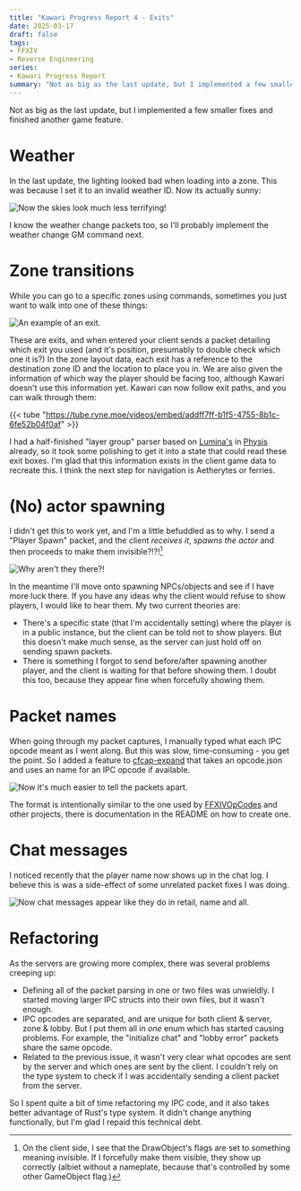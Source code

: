 ```yaml
---
title: "Kawari Progress Report 4 - Exits"
date: 2025-03-17
draft: false
tags:
- FFXIV
- Reverse Engineering
series:
- Kawari Progress Report
summary: "Not as big as the last update, but I implemented a few smaller fixes and finished another game feature."
---
```


Not as big as the last update, but I implemented a few smaller fixes and finished another game feature.

# Weather

In the last update, the lighting looked bad when loading into a zone. This was because I set it to an invalid weather ID. Now its actually sunny:

![Now the skies look much less terrifying!](skies.webp)

I know the weather change packets too, so I'll probably implement the weather change GM command next.

# Zone transitions

While you can go to a specific zones using commands, sometimes you just want to walk into one of these things:

![An example of an exit.](exit.webp)

These are exits, and when entered your client sends a packet detailing which exit you used (and it's position, presumably to double check which one it is?) In the zone layout data, each exit has a reference to the destination zone ID and the location to place you in. We are also given the information of which way the player should be facing too, although Kawari doesn't use this information yet. Kawari can now follow exit paths, and you can walk through them:

{{< tube "https://tube.ryne.moe/videos/embed/addff7ff-b1f5-4755-8b1c-6fe52b04f0af" >}}

I had a half-finished "layer group" parser based on [Lumina's](https://github.com/NotAdam/Lumina) in [Physis](https://github.com/redstrate/physis) already, so it took some polishing to get it into a state that could read these exit boxes. I'm glad that this information exists in the client game data to recreate this. I think the next step for navigation is Aetherytes or ferries.

# (No) actor spawning

I didn't get this to work yet, and I'm a little befuddled as to why. I send a "Player Spawn" packet, and the client _receives it_, _spawns the actor_ and then proceeds to make them invisible?!?![^1]

![Why aren't they there?!](actor.webp)

In the meantime I'll move onto spawning NPCs/objects and see if I have more luck there. If you have any ideas why the client would refuse to show players, I would like to hear them. My two current theories are:

* There's a specific state (that I'm accidentally setting) where the player is in a public instance, but the client can be told not to show players. But this doesn't make much sense, as the server can just hold off on sending spawn packets.
* There is something I forgot to send before/after spawning another player, and the client is waiting for that before showing them. I doubt this too, because they appear fine when forcefully showing them.

# Packet names

When going through my packet captures, I manually typed what each IPC opcode meant as I went along. But this was slow, time-consuming - you get the point. So I added a feature to [cfcap-expand](https://github.com/redstrate/XIVPacketTools) that takes an opcode.json and uses an  name for an IPC opcode if available.

![Now it's much easier to tell the packets apart.](packets.webp)

The format is intentionally similar to the one used by [FFXIVOpCodes](https://github.com/karashiiro/FFXIVOpcodes) and other projects, there is documentation in the README on how to create one.

# Chat messages

I noticed recently that the player name now shows up in the chat log. I believe this is was a side-effect of some unrelated packet fixes I was doing.

![Now chat messages appear like they do in retail, name and all.](chat.webp)

# Refactoring

As the servers are growing more complex, there was several problems creeping up:
* Defining all of the packet parsing in one or two files was unwieldly. I started moving larger IPC structs into their own files, but it wasn't enough.
* IPC opcodes are separated, and are unique for both client & server, zone & lobby. But I put them all in _one_ enum which has started causing problems. For example, the "initialize chat" and "lobby error" packets share the same opcode.
* Related to the previous issue, it wasn't very clear what opcodes are sent by the server and which ones are sent by the client. I couldn't rely on the type system to check if I was accidentally sending a client packet from the server.

So I spent quite a bit of time refactoring my IPC code, and it also takes better advantage of Rust's type system. It didn't change anything functionally, but I'm glad I repaid this technical debt.

[^1]: On the client side, I see that the DrawObject's flags are set to something meaning invisible. If I forcefully make them visible, they show up correctly (albiet without a nameplate, because that's controlled by some other GameObject flag.)
